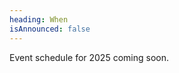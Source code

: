 ```yaml
---
heading: When
isAnnounced: false
---
```


Event schedule for 2025 coming soon.
<!-- #### Friday August 30

* 18:00[ The Teacher ](https://gasebackfilmfestival.com/movies/the-teacher)
* 21:00 [Tedious Days And Nights](https://gasebackfilmfestival.com/movies/tedious-days-and-nights)

#### Saturday August 31st

* 12:00 [Short Film Program 1](https://gasebackfilmfestival.com/movies)
* 15:00 I[ndustry Talk w Basel Mawlawi ](https://gasebackfilmfestival.com/discussions)
* 16:30 [Green Night ](https://gasebackfilmfestival.com/movies/green-night)
* 18:45 [The Feeling That The Time For Doing Something Has Passed](https://gasebackfilmfestival.com/movies/the-feeling)
* 21:00 [Agra](https://gasebackfilmfestival.com/movies/agra)

#### Sunday September 1st  (Resistance: Focus on Palestine)

* 12:00 [Short Film Program 2 (Resistance Short Film Program)](https://gasebackfilmfestival.com/movies)
* 15:00 [Tomorrow’s Freedom](https://gasebackfilmfestival.com/movies/tomorrows-freedom)
* 18:00 [Bye Bye Tiberias](https://gasebackfilmfestival.com/movies/bye-bye-tiberias) -->
